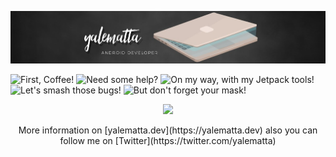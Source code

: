 ![Layale Matta](https://github.com/yalematta/yalematta/blob/master/banner.jpg)

<p float="left">
  <img src="https://octodex.github.com/images/femalecodertocat.png" title="First, Coffee!" width="160">
  <img src="https://octodex.github.com/images/collabocats.jpg" title="Need some help?" width="160">
  <img src="https://octodex.github.com/images/jetpacktocat.png" title="On my way, with my Jetpack tools!" width="160">
  <img src="https://octodex.github.com/images/dinotocat.png" title="Let's smash those bugs! " width="160">
  <img src="https://octodex.github.com/images/dojocat.jpg" title="But don't forget your mask!" width="150">
</p>

<p align="center">
  <a href="#welcome"><img src="https://profile-counter.glitch.me/yalematta/count.svg" /></a>
</p>

<p align="center">
  More information on [yalematta.dev](https://yalematta.dev) also you can follow me on [Twitter](https://twitter.com/yalematta)
</p>
